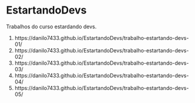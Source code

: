 # EstartandoDevs
Trabalhos do curso estardando devs.
<ol>
  <li>https://danilo7433.github.io/EstartandoDevs/trabalho-estartando-devs-01/</li>
  <li>https://danilo7433.github.io/EstartandoDevs/trabalho-estartando-devs-02/</li>
  <li>https://danilo7433.github.io/EstartandoDevs/trabalho-estartando-devs-03/</li>
  <li>https://danilo7433.github.io/EstartandoDevs/trabalho-estartando-devs-04/</li>
  <li>https://danilo7433.github.io/EstartandoDevs/trabalho-estartando-devs-05/</li>
</ol>
